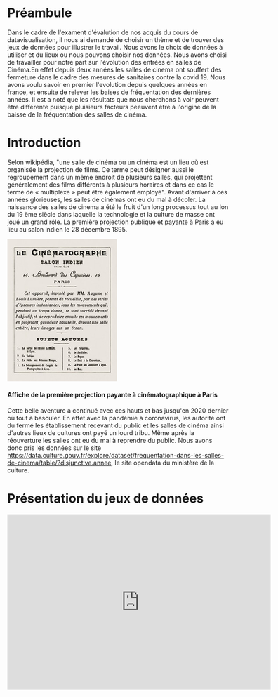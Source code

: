 # Préambule
Dans le cadre de l'exament d'évalution de nos acquis du cours de datavisualisation, il nous ai demandé de choisir un thème et de trouver des jeux de données pour illustrer le travail. Nous avons le choix de données à utiliser et du lieux ou nous pouvons choisir nos données. Nous avons choisi de travailler pour notre part sur l'évolution des entrées en salles de Cinéma.En effet depuis deux années les salles de cinema ont souffert des fermeture dans le cadre des mesures de sanitaires contre la covid 19. Nous avons voulu savoir en premier l'evolution depuis quelques années en france, et ensuite de relever les baises de fréquentation des dernières années. Il est a noté que les résultats que nous cherchons à voir peuvent être différente puisque pluisieurs facteurs peeuvent être à l'origine de la baisse de la fréquentation des salles de cinéma.

# Introduction
Selon wikipédia, "une salle de cinéma ou un cinéma est un lieu où est organisée la projection de films. Ce terme peut désigner aussi le regroupement dans un même endroit de plusieurs salles, qui projettent généralement des films différents à plusieurs horaires et dans ce cas le terme de « multiplexe » peut être également employé".
Avant d'arriver à ces années glorieuses, les salles de cinémas ont eu du mal à décoler. La naissance des salles de cinema a été le fruit d'un long processus tout au lon du 19 ème siècle dans laquelle la technologie et la culture de masse ont joué un grand rôle. La première projection publique et payante à Paris a eu lieu au salon indien le 28 décembre 1895.

![This is an image](https://github.com/DedeKANGNI/Exament_Dataviz_DEFI/blob/main/cine.jpg)

#### Affiche de la première projection payante à cinématographique à Paris

Cette belle aventure a continué avec ces hauts et bas jusqu'en 2020 dernier où tout à basculer. En effet avec la pandémie à coronavirus, les autorité ont du fermé les établissement recevant du public et les salles de cinéma ainsi d'autres lieux de cultures ont payé un lourd tribu. Même après la réouverture les salles ont eu du mal à reprendre du public. Nous avons donc pris les données sur le site https://data.culture.gouv.fr/explore/dataset/frequentation-dans-les-salles-de-cinema/table/?disjunctive.annee, le site opendata du ministère de la culture.

# Présentation du jeux de données

<iframe src="https://data.culture.gouv.fr/explore/embed/dataset/frequentation-dans-les-salles-de-cinema/table/?disjunctive.annee&static=false&datasetcard=false" width="600" height="400" frameborder="0"></iframe>
